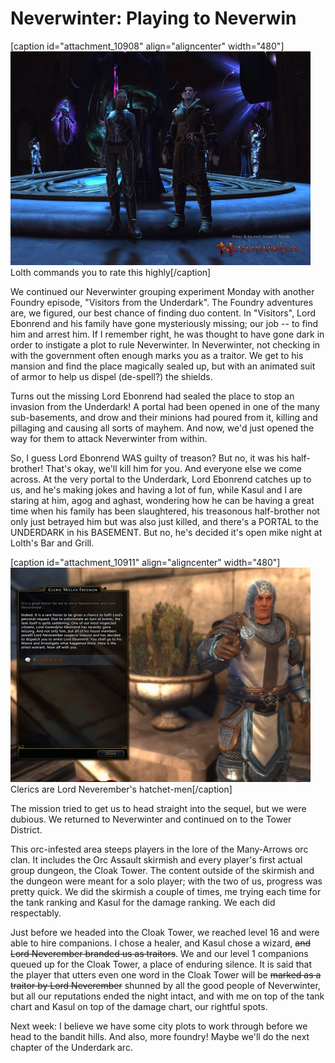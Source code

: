 # Neverwinter: Playing to Neverwin

[caption id="attachment\_10908" align="aligncenter" width="480"][![Lolth commands you to rate this highly](../uploads/2013/05/GameClient-2013-05-20-19-43-25-38-480x342.jpg)](../uploads/2013/05/GameClient-2013-05-20-19-43-25-38.jpg) Lolth commands you to rate this highly[/caption]

We continued our Neverwinter grouping experiment Monday with another Foundry episode, "Visitors from the Underdark". The Foundry adventures are, we figured, our best chance of finding duo content. In "Visitors", Lord Ebonrend and his family have gone mysteriously missing; our job -- to find him and arrest him. If I remember right, he was thought to have gone dark in order to instigate a plot to rule Neverwinter. In Neverwinter, not checking in with the government often enough marks you as a traitor. We get to his mansion and find the place magically sealed up, but with an animated suit of armor to help us dispel (de-spell?) the shields.

Turns out the missing Lord Ebonrend had sealed the place to stop an invasion from the Underdark! A portal had been opened in one of the many sub-basements, and drow and their minions had poured from it, killing and pillaging and causing all sorts of mayhem. And now, we'd just opened the way for them to attack Neverwinter from within.

So, I guess Lord Ebonrend WAS guilty of treason? But no, it was his half-brother! That's okay, we'll kill him for you. And everyone else we come across. At the very portal to the Underdark, Lord Ebonrend catches up to us, and he's making jokes and having a lot of fun, while Kasul and I are staring at him, agog and aghast, wondering how he can be having a great time when his family has been slaughtered, his treasonous half-brother not only just betrayed him but was also just killed, and there's a PORTAL to the UNDERDARK in his BASEMENT. But no, he's decided it's open mike night at Lolth's Bar and Grill.

[caption id="attachment\_10911" align="aligncenter" width="480"][![Clerics are Lord Neverember's hatchet-men](../uploads/2013/05/GameClient-2013-05-20-19-15-37-24-480x343.jpg)](../uploads/2013/05/GameClient-2013-05-20-19-15-37-24.jpg) Clerics are Lord Neverember's hatchet-men[/caption]

The mission tried to get us to head straight into the sequel, but we were dubious. We returned to Neverwinter and continued on to the Tower District.

This orc-infested area steeps players in the lore of the Many-Arrows orc clan. It includes the Orc Assault skirmish and every player's first actual group dungeon, the Cloak Tower. The content outside of the skirmish and the dungeon were meant for a solo player; with the two of us, progress was pretty quick. We did the skirmish a couple of times, me trying each time for the tank ranking and Kasul for the damage ranking. We each did respectably. 

Just before we headed into the Cloak Tower, we reached level 16 and were able to hire companions. I chose a healer, and Kasul chose a wizard, ~~and Lord Neverember branded us as traitors~~. We and our level 1 companions queued up for the Cloak Tower, a place of enduring silence. It is said that the player that utters even one word in the Cloak Tower will be ~~marked as a traitor by Lord Neverember~~ shunned by all the good people of Neverwinter, but all our reputations ended the night intact, and with me on top of the tank chart and Kasul on top of the damage chart, our rightful spots.

Next week: I believe we have some city plots to work through before we head to the bandit hills. And also, more foundry! Maybe we'll do the next chapter of the Underdark arc. 
